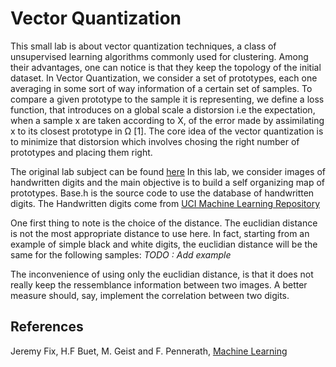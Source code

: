 # Vector Quantization

This small lab is about vector quantization techniques, a class of unsupervised learning algorithms commonly used for clustering.
Among their advantages, one can notice is that they keep the topology of the initial dataset. 
In Vector Quantization, we consider a set of prototypes, each one averaging in some sort of way 
information of a certain set of samples. To compare a given prototype to the sample it is representing, we define a loss function, that introduces on a global scale a distorsion i.e the expectation, when a sample x are taken according to X, of the error made by assimilating x to its closest prototype in Ω [1]. The core idea of the vector quantization is to minimize that distorsion which involves chosing the right number of prototypes and placing them right.

The original lab subject can be found [here](http://www.metz.supelec.fr//metz/personnel/frezza/ApprentissageNumerique/TP-MachineLearning/NonSupervise.html)
In this lab, we consider images of handwritten digits and the main objective is to build a self organizing map of prototypes.
Base.h is the source code to use the database of handwritten digits. The Handwritten digits come from [UCI Machine Learning Repository](http://archive.ics.uci.edu/ml/)

One first thing to note is the choice of the distance. The euclidian distance is not the most appropriate distance to use here. 
In fact, starting from an example of simple black and white digits, the euclidian distance will be the same for the following samples:
*TODO : Add example*

The inconvenience of using only the euclidian distance, is that it does not really keep the ressemblance information between two images.
A better measure should, say, implement the correlation between two digits.


## References

Jeremy Fix, H.F Buet, M. Geist and F. Pennerath, [Machine Learning](http://sirien.metz.supelec.fr/spip.php?article91)